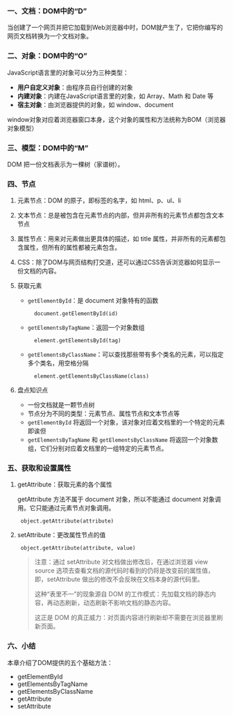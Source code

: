 ### 一、文档：DOM中的“D”

当创建了一个网页并把它加载到Web浏览器中时，DOM就产生了，它把你编写的网页文档转换为一个文档对象。

### 二、对象：DOM中的“O”

JavaScript语言里的对象可以分为三种类型：

- **用户自定义对象**：由程序员自行创建的对象
- **内建对象**：内建在JavaScript语言里的对象，如 Array、Math 和 Date 等
- **宿主对象**：由浏览器提供的对象，如 window、document

window对象对应着浏览器窗口本身，这个对象的属性和方法统称为BOM（浏览器对象模型）

### 三、模型：DOM中的“M”

DOM 把一份文档表示为一棵树（家谱树）。

### 四、节点

1. 元素节点：DOM 的原子，即标签的名字，如 html、p、ul、li

2. 文本节点：总是被包含在元素节点的内部，但并非所有的元素节点都包含文本节点

3. 属性节点：用来对元素做出更具体的描述，如 title 属性，并非所有的元素都包含属性，但所有的属性都被元素包含。

4. CSS：除了DOM与网页结构打交道，还可以通过CSS告诉浏览器如何显示一份文档的内容。

5. 获取元素
	
	- `getElementById`：是 document 对象特有的函数

			document.getElementById(id)

	- `getElementsByTagName`：返回一个对象数组
	
			element.getElementsById(tag)

	- `getElementsByClassName`：可以查找那些带有多个类名的元素，可以指定多个类名，用空格分隔
	
			element.getElementsByClassName(class)

6. 盘点知识点

	- 一份文档就是一颗节点树
	- 节点分为不同的类型：元素节点、属性节点和文本节点等
	- `getElementById` 将返回一个对象，该对象对应着文档里的一个特定的元素即诶但
	- `getElementsByTagName` 和 `getElementsByClassName` 将返回一个对象数组，它们分别对应着文档里的一组特定的元素节点。


### 五、获取和设置属性

1. getAttribute：获取元素的各个属性
	
	getAttribute 方法不属于 document 对象，所以不能通过 document 对象调用。它只能通过元素节点对象调用。

		object.getAttribute(attribute)

2. setAttribute：更改属性节点的值

		object.getAttribute(attribute, value)

	> 注意：通过 setAttribute 对文档做出修改后，在通过浏览器 view source 选项去查看文档的源代码时看到的仍将是改变前的属性值，即，setAttribute 做出的修改不会反映在文档本身的源代码里。
	>  
	> 这种“表里不一”的现象源自 DOM 的工作模式：先加载文档的静态内容，再动态刷新，动态刷新不影响文档的静态内容。
	> 
	> 这正是 DOM 的真正威力：对页面内容进行刷新却不需要在浏览器里刷新页面。

### 六、小结

本章介绍了DOM提供的五个基础方法：

- getElementById
- getElementsByTagName
- getElementsByClassName
- getAttribute
- setAttribute